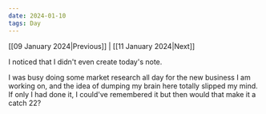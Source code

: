 ```yaml
---
date: 2024-01-10
tags: Day
---
```


[[09 January 2024|Previous]] | [[11 January 2024|Next]]


I noticed that I didn't even create today's note.

I was busy doing some market research all day for the new business I am working on, and the idea of dumping my brain here totally slipped my mind. If only I had done it, I could've remembered it but then would that make it a catch 22?
